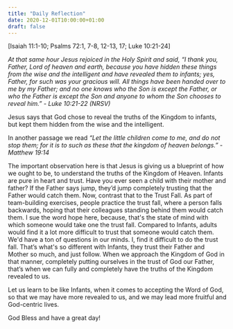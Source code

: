 ```yaml
---
title: "Daily Reflection"
date: 2020-12-01T10:00:00+01:00
draft: false
---
```


[Isaiah 11:1-10; Psalms 72:1, 7-8, 12-13, 17; Luke 10:21-24]

_At that same hour Jesus rejoiced in the Holy Spirit and said, “I thank you, Father, Lord of heaven and earth, because you have hidden these things from the wise and the intelligent and have revealed them to infants; yes, Father, for such was your gracious will. All things have been handed over to me by my Father; and no one knows who the Son is except the Father, or who the Father is except the Son and anyone to whom the Son chooses to reveal him.” - Luke 10:21-22 (NRSV)_

Jesus says that God chose to reveal the truths of the Kingdom to infants, but kept them hidden from the wise and the intelligent.

In another passage we read _“Let the little children come to me, and do not stop them; for it is to such as these that the kingdom of heaven belongs.” - Matthew 19:14_

The important observation here is that Jesus is giving us a blueprint of how we ought to be, to understand the truths of the Kingdom of Heaven. Infants are pure in heart and trust. Have you ever seen a child with their mother and father? If the Father says jump, they’d jump completely trusting that the Father would catch them. Now, contrast that to the Trust Fall. As part of team-building exercises, people practice the trust fall, where a person falls backwards, hoping that their colleagues standing behind them would catch them. I sue the word hope here, because, that's the state of mind with which someone would take one the trust fall. Compared to Infants, adults would find it a lot more difficult to trust that someone would catch them. We'd have a ton of questions in our minds. I, find it difficult to do the trust fall. That’s what's so different with Infants, they trust their Father and Mother so much, and just follow. When we approach the Kingdom of God in that manner, completely putting ourselves in the trust of God our Father, that’s when we can fully and completely have the truths of the Kingdom revealed to us.

Let us learn to be like Infants, when it comes to accepting the Word of God, so that we may have more revealed to us, and we may lead more fruitful and God-centric lives.

God Bless and have a great day!